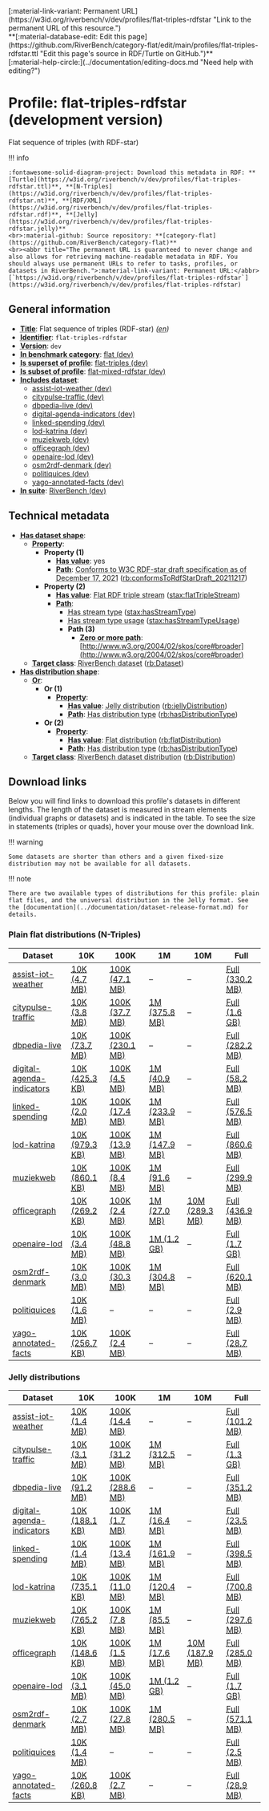 <div markdown class="rb-top-buttons"><div markdown>[:material-link-variant: Permanent URL](https://w3id.org/riverbench/v/dev/profiles/flat-triples-rdfstar "Link to the permanent URL of this resource.")</div><div markdown>**[:material-database-edit: Edit this page](https://github.com/RiverBench/category-flat/edit/main/profiles/flat-triples-rdfstar.ttl "Edit this page's source in RDF/Turtle on GitHub.")**</div><div markdown>[:material-help-circle:](../documentation/editing-docs.md "Need help with editing?")</div></div>

# Profile: flat-triples-rdfstar (development version)

Flat sequence of triples (with RDF-star)

!!! info

    :fontawesome-solid-diagram-project: Download this metadata in RDF: **[Turtle](https://w3id.org/riverbench/v/dev/profiles/flat-triples-rdfstar.ttl)**, **[N-Triples](https://w3id.org/riverbench/v/dev/profiles/flat-triples-rdfstar.nt)**, **[RDF/XML](https://w3id.org/riverbench/v/dev/profiles/flat-triples-rdfstar.rdf)**, **[Jelly](https://w3id.org/riverbench/v/dev/profiles/flat-triples-rdfstar.jelly)**
    <br>:material-github: Source repository: **[category-flat](https://github.com/RiverBench/category-flat)**
    <br><abbr title="The permanent URL is guaranteed to never change and also allows for retrieving machine-readable metadata in RDF. You should always use permanent URLs to refer to tasks, profiles, or datasets in RiverBench.">:material-link-variant: Permanent URL:</abbr> [`https://w3id.org/riverbench/v/dev/profiles/flat-triples-rdfstar`](https://w3id.org/riverbench/v/dev/profiles/flat-triples-rdfstar)



## General information

- **<abbr title="A name given to the resource.">Title</abbr>**: Flat sequence of triples (RDF-star) _(<abbr title="English">en</abbr>)_
- **<abbr title="An unambiguous reference to the resource within a given context.">Identifier</abbr>**: `flat-triples-rdfstar`
- **<abbr title="The version indicator (name or identifier) of a resource.">Version</abbr>**: `dev`
- **<abbr title="Indicates that the subject (either a task or a profile) is in benchmark category. This property is functional (each task/profile must be in exactly one benchmark category).">In benchmark category</abbr>**: [flat (dev)](https://w3id.org/riverbench/v/dev/categories/flat)
- **<abbr title="Indicates that this profile contains all datasets of the other profile">Is superset of profile</abbr>**: [flat-triples (dev)](https://w3id.org/riverbench/v/dev/profiles/flat-triples)
- **<abbr title="Indicates that this profile's datasets are all in the other profile">Is subset of profile</abbr>**: [flat-mixed-rdfstar (dev)](https://w3id.org/riverbench/v/dev/profiles/flat-mixed-rdfstar)
- **<abbr title="Indicates which datasets are included in the profile">Includes dataset</abbr>**: 
    - [assist-iot-weather (dev)](https://w3id.org/riverbench/datasets/assist-iot-weather/dev)
    - [citypulse-traffic (dev)](https://w3id.org/riverbench/datasets/citypulse-traffic/dev)
    - [dbpedia-live (dev)](https://w3id.org/riverbench/datasets/dbpedia-live/dev)
    - [digital-agenda-indicators (dev)](https://w3id.org/riverbench/datasets/digital-agenda-indicators/dev)
    - [linked-spending (dev)](https://w3id.org/riverbench/datasets/linked-spending/dev)
    - [lod-katrina (dev)](https://w3id.org/riverbench/datasets/lod-katrina/dev)
    - [muziekweb (dev)](https://w3id.org/riverbench/datasets/muziekweb/dev)
    - [officegraph (dev)](https://w3id.org/riverbench/datasets/officegraph/dev)
    - [openaire-lod (dev)](https://w3id.org/riverbench/datasets/openaire-lod/dev)
    - [osm2rdf-denmark (dev)](https://w3id.org/riverbench/datasets/osm2rdf-denmark/dev)
    - [politiquices (dev)](https://w3id.org/riverbench/datasets/politiquices/dev)
    - [yago-annotated-facts (dev)](https://w3id.org/riverbench/datasets/yago-annotated-facts/dev)
- **<abbr title="Indicates the benchmark suite to which a dataset or profile belongs">In suite</abbr>**: [RiverBench (dev)](https://w3id.org/riverbench/)

## Technical metadata

- **<abbr title="Specifies the SHACL shape of distributions that are allowed in a given benchmark profile.">Has dataset shape</abbr>**: 
    - **<abbr title="Links a shape to its property shapes.">Property</abbr>**:     
        - **Property \(1)**    
            - **<abbr title="Specifies a value that must be among the value nodes.">Has value</abbr>**: yes
            - **<abbr title="Specifies the property path of a property shape.">Path</abbr>**: <abbr title="Whether the dataset is RDF-star compliant, i.e., does not use any non-standard features. Note that all standard RDF 1.1 datasets also qualify, as RDF-star is a superset of RDF 1.1.">Conforms to W3C RDF-star draft specification as of December 17, 2021</abbr> ([rb:conformsToRdfStarDraft_20211217](https://w3id.org/riverbench/schema/metadata#conformsToRdfStarDraft_20211217))
        - **Property \(2)**    
            - **<abbr title="Specifies a value that must be among the value nodes.">Has value</abbr>**: <abbr title="A flat RDF triple stream is a flat RDF stream whose elements are triples.">Flat RDF triple stream</abbr> ([stax:flatTripleStream](https://w3id.org/stax/ontology#flatTripleStream))
            - **<abbr title="Specifies the property path of a property shape.">Path</abbr>**:     
                - <abbr title="For an RDF stream type usage, this property indicates which stream type is used.">Has stream type</abbr> ([stax:hasStreamType](https://w3id.org/stax/ontology#hasStreamType))
                - <abbr title="Inverse of stax:isUsageOf – indicates that the subject is related to a usage of an RDF stream type.  The subject for this property can be for example a published stream on the Web (e.g., vocals:RDFStream) or a scientific publication that discusses a usage of an RDF stream type.">Has stream type usage</abbr> ([stax:hasStreamTypeUsage](https://w3id.org/stax/ontology#hasStreamTypeUsage))
                - **Path \(3)**    
                    - **<abbr title="The (single) value of this property represents a path that is matched zero or more times.">Zero or more path</abbr>**: [http://www.w3.org/2004/02/skos/core#broader](http://www.w3.org/2004/02/skos/core#broader)
    - **<abbr title="Links a shape to a class, indicating that all instances of the class must conform to the shape.">Target class</abbr>**: <abbr title="A dataset in the RiverBench benchmark suite">RiverBench dataset</abbr> ([rb:Dataset](https://w3id.org/riverbench/schema/metadata#Dataset))
- **<abbr title="Specifies the SHACL shape of distributions that are allowed in a given benchmark profile.">Has distribution shape</abbr>**: 
    - **<abbr title="Specifies a list of shapes so that the value nodes must conform to at least one of the shapes.">Or</abbr>**:     
        - **Or \(1)**    
            - **<abbr title="Links a shape to its property shapes.">Property</abbr>**:     
                - **<abbr title="Specifies a value that must be among the value nodes.">Has value</abbr>**: <abbr title="A streaming distribution in the Jelly binary format.">Jelly distribution</abbr> ([rb:jellyDistribution](https://w3id.org/riverbench/schema/metadata#jellyDistribution))
                - **<abbr title="Specifies the property path of a property shape.">Path</abbr>**: <abbr title="Indicates the type of RiverBench dataset distribution">Has distribution type</abbr> ([rb:hasDistributionType](https://w3id.org/riverbench/schema/metadata#hasDistributionType))
        - **Or \(2)**    
            - **<abbr title="Links a shape to its property shapes.">Property</abbr>**:     
                - **<abbr title="Specifies a value that must be among the value nodes.">Has value</abbr>**: <abbr title="The dataset is distributed as a single flat file.">Flat distribution</abbr> ([rb:flatDistribution](https://w3id.org/riverbench/schema/metadata#flatDistribution))
                - **<abbr title="Specifies the property path of a property shape.">Path</abbr>**: <abbr title="Indicates the type of RiverBench dataset distribution">Has distribution type</abbr> ([rb:hasDistributionType](https://w3id.org/riverbench/schema/metadata#hasDistributionType))
    - **<abbr title="Links a shape to a class, indicating that all instances of the class must conform to the shape.">Target class</abbr>**: <abbr title="A distribution of a dataset in the RiverBench benchmark suite.">RiverBench dataset distribution</abbr> ([rb:Distribution](https://w3id.org/riverbench/schema/metadata#Distribution))


## Download links

Below you will find links to download this profile's datasets in different lengths. The length of the dataset
is measured in stream elements (individual graphs or datasets) and is indicated in the table.
To see the size in statements (triples or quads), hover your mouse over the download link.

!!! warning

    Some datasets are shorter than others and a given fixed-size distribution may not be available for all datasets.

!!! note

    There are two available types of distributions for this profile: plain flat files, and the universal distribution in the Jelly format. See the [documentation](../documentation/dataset-release-format.md) for details.

### Plain flat distributions (N-Triples)

Dataset | 10K | 100K | 1M | 10M | Full
--- | --- | --- | --- | --- | ---
[assist-iot-weather](https://w3id.org/riverbench/datasets/assist-iot-weather/dev) | <abbr title="10,000 stream elements; 1,150,000 statements">[10K (4.7 MB)](https://w3id.org/riverbench/datasets/assist-iot-weather/dev/files/flat_10K.nt.gz)</abbr> | <abbr title="100,000 stream elements; 11,500,000 statements">[100K (47.1 MB)](https://w3id.org/riverbench/datasets/assist-iot-weather/dev/files/flat_100K.nt.gz)</abbr> | – | – | <abbr title="701,278 stream elements; 80,646,970 statements">[Full (330.2 MB)](https://w3id.org/riverbench/datasets/assist-iot-weather/dev/files/flat_full.nt.gz)</abbr>
[citypulse-traffic](https://w3id.org/riverbench/datasets/citypulse-traffic/dev) | <abbr title="10,000 stream elements; 360,000 statements">[10K (3.8 MB)](https://w3id.org/riverbench/datasets/citypulse-traffic/dev/files/flat_10K.nt.gz)</abbr> | <abbr title="100,000 stream elements; 3,600,000 statements">[100K (37.7 MB)](https://w3id.org/riverbench/datasets/citypulse-traffic/dev/files/flat_100K.nt.gz)</abbr> | <abbr title="1,000,000 stream elements; 36,000,000 statements">[1M (375.8 MB)](https://w3id.org/riverbench/datasets/citypulse-traffic/dev/files/flat_1M.nt.gz)</abbr> | – | <abbr title="4,382,599 stream elements; 157,773,564 statements">[Full (1.6 GB)](https://w3id.org/riverbench/datasets/citypulse-traffic/dev/files/flat_full.nt.gz)</abbr>
[dbpedia-live](https://w3id.org/riverbench/datasets/dbpedia-live/dev) | <abbr title="10,000 stream elements; 5,575,053 statements">[10K (73.7 MB)](https://w3id.org/riverbench/datasets/dbpedia-live/dev/files/flat_10K.nt.gz)</abbr> | <abbr title="100,000 stream elements; 17,814,033 statements">[100K (230.1 MB)](https://w3id.org/riverbench/datasets/dbpedia-live/dev/files/flat_100K.nt.gz)</abbr> | – | – | <abbr title="166,204 stream elements; 21,831,109 statements">[Full (282.2 MB)](https://w3id.org/riverbench/datasets/dbpedia-live/dev/files/flat_full.nt.gz)</abbr>
[digital-agenda-indicators](https://w3id.org/riverbench/datasets/digital-agenda-indicators/dev) | <abbr title="10,000 stream elements; 82,424 statements">[10K (425.3 KB)](https://w3id.org/riverbench/datasets/digital-agenda-indicators/dev/files/flat_10K.nt.gz)</abbr> | <abbr title="100,000 stream elements; 811,625 statements">[100K (4.5 MB)](https://w3id.org/riverbench/datasets/digital-agenda-indicators/dev/files/flat_100K.nt.gz)</abbr> | <abbr title="1,000,000 stream elements; 8,108,967 statements">[1M (40.9 MB)](https://w3id.org/riverbench/datasets/digital-agenda-indicators/dev/files/flat_1M.nt.gz)</abbr> | – | <abbr title="1,440,415 stream elements; 11,669,016 statements">[Full (58.2 MB)](https://w3id.org/riverbench/datasets/digital-agenda-indicators/dev/files/flat_full.nt.gz)</abbr>
[linked-spending](https://w3id.org/riverbench/datasets/linked-spending/dev) | <abbr title="10,000 stream elements; 158,342 statements">[10K (2.0 MB)](https://w3id.org/riverbench/datasets/linked-spending/dev/files/flat_10K.nt.gz)</abbr> | <abbr title="100,000 stream elements; 1,716,898 statements">[100K (17.4 MB)](https://w3id.org/riverbench/datasets/linked-spending/dev/files/flat_100K.nt.gz)</abbr> | <abbr title="1,000,000 stream elements; 23,371,403 statements">[1M (233.9 MB)](https://w3id.org/riverbench/datasets/linked-spending/dev/files/flat_1M.nt.gz)</abbr> | – | <abbr title="2,477,552 stream elements; 55,097,866 statements">[Full (576.5 MB)](https://w3id.org/riverbench/datasets/linked-spending/dev/files/flat_full.nt.gz)</abbr>
[lod-katrina](https://w3id.org/riverbench/datasets/lod-katrina/dev) | <abbr title="10,000 stream elements; 198,649 statements">[10K (979.3 KB)](https://w3id.org/riverbench/datasets/lod-katrina/dev/files/flat_10K.nt.gz)</abbr> | <abbr title="100,000 stream elements; 2,862,713 statements">[100K (13.9 MB)](https://w3id.org/riverbench/datasets/lod-katrina/dev/files/flat_100K.nt.gz)</abbr> | <abbr title="1,000,000 stream elements; 30,855,326 statements">[1M (147.9 MB)](https://w3id.org/riverbench/datasets/lod-katrina/dev/files/flat_1M.nt.gz)</abbr> | – | <abbr title="5,893,763 stream elements; 179,128,407 statements">[Full (860.6 MB)](https://w3id.org/riverbench/datasets/lod-katrina/dev/files/flat_full.nt.gz)</abbr>
[muziekweb](https://w3id.org/riverbench/datasets/muziekweb/dev) | <abbr title="10,000 stream elements; 51,721 statements">[10K (860.1 KB)](https://w3id.org/riverbench/datasets/muziekweb/dev/files/flat_10K.nt.gz)</abbr> | <abbr title="100,000 stream elements; 517,454 statements">[100K (8.4 MB)](https://w3id.org/riverbench/datasets/muziekweb/dev/files/flat_100K.nt.gz)</abbr> | <abbr title="1,000,000 stream elements; 6,916,692 statements">[1M (91.6 MB)](https://w3id.org/riverbench/datasets/muziekweb/dev/files/flat_1M.nt.gz)</abbr> | – | <abbr title="2,450,357 stream elements; 36,195,263 statements">[Full (299.9 MB)](https://w3id.org/riverbench/datasets/muziekweb/dev/files/flat_full.nt.gz)</abbr>
[officegraph](https://w3id.org/riverbench/datasets/officegraph/dev) | <abbr title="10,000 stream elements; 51,674 statements">[10K (269.2 KB)](https://w3id.org/riverbench/datasets/officegraph/dev/files/flat_10K.nt.gz)</abbr> | <abbr title="100,000 stream elements; 512,689 statements">[100K (2.4 MB)](https://w3id.org/riverbench/datasets/officegraph/dev/files/flat_100K.nt.gz)</abbr> | <abbr title="1,000,000 stream elements; 5,154,979 statements">[1M (27.0 MB)](https://w3id.org/riverbench/datasets/officegraph/dev/files/flat_1M.nt.gz)</abbr> | <abbr title="10,000,000 stream elements; 51,173,473 statements">[10M (289.3 MB)](https://w3id.org/riverbench/datasets/officegraph/dev/files/flat_10M.nt.gz)</abbr> | <abbr title="14,930,478 stream elements; 76,448,380 statements">[Full (436.9 MB)](https://w3id.org/riverbench/datasets/officegraph/dev/files/flat_full.nt.gz)</abbr>
[openaire-lod](https://w3id.org/riverbench/datasets/openaire-lod/dev) | <abbr title="10,000 stream elements; 193,178 statements">[10K (3.4 MB)](https://w3id.org/riverbench/datasets/openaire-lod/dev/files/flat_10K.nt.gz)</abbr> | <abbr title="100,000 stream elements; 2,267,185 statements">[100K (48.8 MB)](https://w3id.org/riverbench/datasets/openaire-lod/dev/files/flat_100K.nt.gz)</abbr> | <abbr title="1,000,000 stream elements; 42,913,544 statements">[1M (1.2 GB)](https://w3id.org/riverbench/datasets/openaire-lod/dev/files/flat_1M.nt.gz)</abbr> | – | <abbr title="2,000,000 stream elements; 71,810,467 statements">[Full (1.7 GB)](https://w3id.org/riverbench/datasets/openaire-lod/dev/files/flat_full.nt.gz)</abbr>
[osm2rdf-denmark](https://w3id.org/riverbench/datasets/osm2rdf-denmark/dev) | <abbr title="10,000 stream elements; 300,656 statements">[10K (3.0 MB)](https://w3id.org/riverbench/datasets/osm2rdf-denmark/dev/files/flat_10K.nt.gz)</abbr> | <abbr title="100,000 stream elements; 2,954,825 statements">[100K (30.3 MB)](https://w3id.org/riverbench/datasets/osm2rdf-denmark/dev/files/flat_100K.nt.gz)</abbr> | <abbr title="1,000,000 stream elements; 29,770,290 statements">[1M (304.8 MB)](https://w3id.org/riverbench/datasets/osm2rdf-denmark/dev/files/flat_1M.nt.gz)</abbr> | – | <abbr title="2,030,923 stream elements; 60,608,642 statements">[Full (620.1 MB)](https://w3id.org/riverbench/datasets/osm2rdf-denmark/dev/files/flat_full.nt.gz)</abbr>
[politiquices](https://w3id.org/riverbench/datasets/politiquices/dev) | <abbr title="10,000 stream elements; 90,000 statements">[10K (1.6 MB)](https://w3id.org/riverbench/datasets/politiquices/dev/files/flat_10K.nt.gz)</abbr> | – | – | – | <abbr title="17,773 stream elements; 159,957 statements">[Full (2.9 MB)](https://w3id.org/riverbench/datasets/politiquices/dev/files/flat_full.nt.gz)</abbr>
[yago-annotated-facts](https://w3id.org/riverbench/datasets/yago-annotated-facts/dev) | <abbr title="10,000 stream elements; 22,977 statements">[10K (256.7 KB)](https://w3id.org/riverbench/datasets/yago-annotated-facts/dev/files/flat_10K.nt.gz)</abbr> | <abbr title="100,000 stream elements; 226,648 statements">[100K (2.4 MB)](https://w3id.org/riverbench/datasets/yago-annotated-facts/dev/files/flat_100K.nt.gz)</abbr> | – | – | <abbr title="617,768 stream elements; 2,484,547 statements">[Full (28.7 MB)](https://w3id.org/riverbench/datasets/yago-annotated-facts/dev/files/flat_full.nt.gz)</abbr>

### Jelly distributions

Dataset | 10K | 100K | 1M | 10M | Full
--- | --- | --- | --- | --- | ---
[assist-iot-weather](https://w3id.org/riverbench/datasets/assist-iot-weather/dev) | <abbr title="10,000 stream elements; 1,150,000 statements">[10K (1.4 MB)](https://w3id.org/riverbench/datasets/assist-iot-weather/dev/files/jelly_10K.jelly.gz)</abbr> | <abbr title="100,000 stream elements; 11,500,000 statements">[100K (14.4 MB)](https://w3id.org/riverbench/datasets/assist-iot-weather/dev/files/jelly_100K.jelly.gz)</abbr> | – | – | <abbr title="701,278 stream elements; 80,646,970 statements">[Full (101.2 MB)](https://w3id.org/riverbench/datasets/assist-iot-weather/dev/files/jelly_full.jelly.gz)</abbr>
[citypulse-traffic](https://w3id.org/riverbench/datasets/citypulse-traffic/dev) | <abbr title="10,000 stream elements; 360,000 statements">[10K (3.1 MB)](https://w3id.org/riverbench/datasets/citypulse-traffic/dev/files/jelly_10K.jelly.gz)</abbr> | <abbr title="100,000 stream elements; 3,600,000 statements">[100K (31.2 MB)](https://w3id.org/riverbench/datasets/citypulse-traffic/dev/files/jelly_100K.jelly.gz)</abbr> | <abbr title="1,000,000 stream elements; 36,000,000 statements">[1M (312.5 MB)](https://w3id.org/riverbench/datasets/citypulse-traffic/dev/files/jelly_1M.jelly.gz)</abbr> | – | <abbr title="4,382,599 stream elements; 157,773,564 statements">[Full (1.3 GB)](https://w3id.org/riverbench/datasets/citypulse-traffic/dev/files/jelly_full.jelly.gz)</abbr>
[dbpedia-live](https://w3id.org/riverbench/datasets/dbpedia-live/dev) | <abbr title="10,000 stream elements; 5,575,053 statements">[10K (91.2 MB)](https://w3id.org/riverbench/datasets/dbpedia-live/dev/files/jelly_10K.jelly.gz)</abbr> | <abbr title="100,000 stream elements; 17,814,033 statements">[100K (288.6 MB)](https://w3id.org/riverbench/datasets/dbpedia-live/dev/files/jelly_100K.jelly.gz)</abbr> | – | – | <abbr title="166,204 stream elements; 21,831,109 statements">[Full (351.2 MB)](https://w3id.org/riverbench/datasets/dbpedia-live/dev/files/jelly_full.jelly.gz)</abbr>
[digital-agenda-indicators](https://w3id.org/riverbench/datasets/digital-agenda-indicators/dev) | <abbr title="10,000 stream elements; 82,424 statements">[10K (188.1 KB)](https://w3id.org/riverbench/datasets/digital-agenda-indicators/dev/files/jelly_10K.jelly.gz)</abbr> | <abbr title="100,000 stream elements; 811,625 statements">[100K (1.7 MB)](https://w3id.org/riverbench/datasets/digital-agenda-indicators/dev/files/jelly_100K.jelly.gz)</abbr> | <abbr title="1,000,000 stream elements; 8,108,967 statements">[1M (16.4 MB)](https://w3id.org/riverbench/datasets/digital-agenda-indicators/dev/files/jelly_1M.jelly.gz)</abbr> | – | <abbr title="1,440,415 stream elements; 11,669,016 statements">[Full (23.5 MB)](https://w3id.org/riverbench/datasets/digital-agenda-indicators/dev/files/jelly_full.jelly.gz)</abbr>
[linked-spending](https://w3id.org/riverbench/datasets/linked-spending/dev) | <abbr title="10,000 stream elements; 158,342 statements">[10K (1.4 MB)](https://w3id.org/riverbench/datasets/linked-spending/dev/files/jelly_10K.jelly.gz)</abbr> | <abbr title="100,000 stream elements; 1,716,898 statements">[100K (13.4 MB)](https://w3id.org/riverbench/datasets/linked-spending/dev/files/jelly_100K.jelly.gz)</abbr> | <abbr title="1,000,000 stream elements; 23,371,403 statements">[1M (161.9 MB)](https://w3id.org/riverbench/datasets/linked-spending/dev/files/jelly_1M.jelly.gz)</abbr> | – | <abbr title="2,477,552 stream elements; 55,097,866 statements">[Full (398.5 MB)](https://w3id.org/riverbench/datasets/linked-spending/dev/files/jelly_full.jelly.gz)</abbr>
[lod-katrina](https://w3id.org/riverbench/datasets/lod-katrina/dev) | <abbr title="10,000 stream elements; 198,649 statements">[10K (735.1 KB)](https://w3id.org/riverbench/datasets/lod-katrina/dev/files/jelly_10K.jelly.gz)</abbr> | <abbr title="100,000 stream elements; 2,862,713 statements">[100K (11.0 MB)](https://w3id.org/riverbench/datasets/lod-katrina/dev/files/jelly_100K.jelly.gz)</abbr> | <abbr title="1,000,000 stream elements; 30,855,326 statements">[1M (120.4 MB)](https://w3id.org/riverbench/datasets/lod-katrina/dev/files/jelly_1M.jelly.gz)</abbr> | – | <abbr title="5,893,763 stream elements; 179,128,407 statements">[Full (700.8 MB)](https://w3id.org/riverbench/datasets/lod-katrina/dev/files/jelly_full.jelly.gz)</abbr>
[muziekweb](https://w3id.org/riverbench/datasets/muziekweb/dev) | <abbr title="10,000 stream elements; 51,721 statements">[10K (765.2 KB)](https://w3id.org/riverbench/datasets/muziekweb/dev/files/jelly_10K.jelly.gz)</abbr> | <abbr title="100,000 stream elements; 517,454 statements">[100K (7.8 MB)](https://w3id.org/riverbench/datasets/muziekweb/dev/files/jelly_100K.jelly.gz)</abbr> | <abbr title="1,000,000 stream elements; 6,916,692 statements">[1M (85.5 MB)](https://w3id.org/riverbench/datasets/muziekweb/dev/files/jelly_1M.jelly.gz)</abbr> | – | <abbr title="2,450,357 stream elements; 36,195,263 statements">[Full (297.6 MB)](https://w3id.org/riverbench/datasets/muziekweb/dev/files/jelly_full.jelly.gz)</abbr>
[officegraph](https://w3id.org/riverbench/datasets/officegraph/dev) | <abbr title="10,000 stream elements; 51,674 statements">[10K (148.6 KB)](https://w3id.org/riverbench/datasets/officegraph/dev/files/jelly_10K.jelly.gz)</abbr> | <abbr title="100,000 stream elements; 512,689 statements">[100K (1.5 MB)](https://w3id.org/riverbench/datasets/officegraph/dev/files/jelly_100K.jelly.gz)</abbr> | <abbr title="1,000,000 stream elements; 5,154,979 statements">[1M (17.6 MB)](https://w3id.org/riverbench/datasets/officegraph/dev/files/jelly_1M.jelly.gz)</abbr> | <abbr title="10,000,000 stream elements; 51,173,473 statements">[10M (187.9 MB)](https://w3id.org/riverbench/datasets/officegraph/dev/files/jelly_10M.jelly.gz)</abbr> | <abbr title="14,930,478 stream elements; 76,448,380 statements">[Full (285.0 MB)](https://w3id.org/riverbench/datasets/officegraph/dev/files/jelly_full.jelly.gz)</abbr>
[openaire-lod](https://w3id.org/riverbench/datasets/openaire-lod/dev) | <abbr title="10,000 stream elements; 193,178 statements">[10K (3.1 MB)](https://w3id.org/riverbench/datasets/openaire-lod/dev/files/jelly_10K.jelly.gz)</abbr> | <abbr title="100,000 stream elements; 2,267,185 statements">[100K (45.0 MB)](https://w3id.org/riverbench/datasets/openaire-lod/dev/files/jelly_100K.jelly.gz)</abbr> | <abbr title="1,000,000 stream elements; 42,913,544 statements">[1M (1.2 GB)](https://w3id.org/riverbench/datasets/openaire-lod/dev/files/jelly_1M.jelly.gz)</abbr> | – | <abbr title="2,000,000 stream elements; 71,810,467 statements">[Full (1.7 GB)](https://w3id.org/riverbench/datasets/openaire-lod/dev/files/jelly_full.jelly.gz)</abbr>
[osm2rdf-denmark](https://w3id.org/riverbench/datasets/osm2rdf-denmark/dev) | <abbr title="10,000 stream elements; 300,656 statements">[10K (2.7 MB)](https://w3id.org/riverbench/datasets/osm2rdf-denmark/dev/files/jelly_10K.jelly.gz)</abbr> | <abbr title="100,000 stream elements; 2,954,825 statements">[100K (27.8 MB)](https://w3id.org/riverbench/datasets/osm2rdf-denmark/dev/files/jelly_100K.jelly.gz)</abbr> | <abbr title="1,000,000 stream elements; 29,770,290 statements">[1M (280.5 MB)](https://w3id.org/riverbench/datasets/osm2rdf-denmark/dev/files/jelly_1M.jelly.gz)</abbr> | – | <abbr title="2,030,923 stream elements; 60,608,642 statements">[Full (571.1 MB)](https://w3id.org/riverbench/datasets/osm2rdf-denmark/dev/files/jelly_full.jelly.gz)</abbr>
[politiquices](https://w3id.org/riverbench/datasets/politiquices/dev) | <abbr title="10,000 stream elements; 90,000 statements">[10K (1.4 MB)](https://w3id.org/riverbench/datasets/politiquices/dev/files/jelly_10K.jelly.gz)</abbr> | – | – | – | <abbr title="17,773 stream elements; 159,957 statements">[Full (2.5 MB)](https://w3id.org/riverbench/datasets/politiquices/dev/files/jelly_full.jelly.gz)</abbr>
[yago-annotated-facts](https://w3id.org/riverbench/datasets/yago-annotated-facts/dev) | <abbr title="10,000 stream elements; 22,977 statements">[10K (260.8 KB)](https://w3id.org/riverbench/datasets/yago-annotated-facts/dev/files/jelly_10K.jelly.gz)</abbr> | <abbr title="100,000 stream elements; 226,648 statements">[100K (2.7 MB)](https://w3id.org/riverbench/datasets/yago-annotated-facts/dev/files/jelly_100K.jelly.gz)</abbr> | – | – | <abbr title="617,768 stream elements; 2,484,547 statements">[Full (28.9 MB)](https://w3id.org/riverbench/datasets/yago-annotated-facts/dev/files/jelly_full.jelly.gz)</abbr>